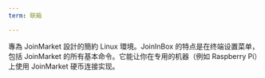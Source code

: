```yaml
---
term: 联箱

---
```

專為 JoinMarket 設計的簡約 Linux 環境。JoinInBox 的特点是在终端设置菜单，包括 JoinMarket 的所有基本命令。它能让你在专用的机器（例如 Raspberry Pi）上使用 JoinMarket 硬币连接实现。